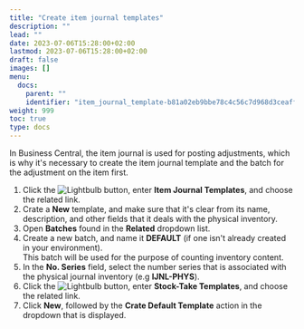 ```yaml
---
title: "Create item journal templates"
description: ""
lead: ""
date: 2023-07-06T15:28:00+02:00
lastmod: 2023-07-06T15:28:00+02:00
draft: false
images: []
menu:
  docs:
    parent: ""
    identifier: "item_journal_template-b81a02eb9bbe78c4c56c7d968d3ceaff"
weight: 999
toc: true
type: docs
---
```


In Business Central, the item journal is used for posting adjustments, which is why it's necessary to create the item journal template and the batch for the adjustment on the item first. 

1. Click the ![Lightbulb](Lightbulb_icon.PNG) button, enter **Item Journal Templates**, and choose the related link.
2. Crate a **New** template, and make sure that it's clear from its name, description, and other fields that it deals with the physical inventory.
3. Open **Batches** found in the **Related** dropdown list. 
4. Create a new batch, and name it **DEFAULT** (if one isn't already created in your environment).        
   This batch will be used for the purpose of counting inventory content. 
5. In the **No. Series** field, select the number series that is associated with the physical journal inventory (e.g **IJNL-PHYS**).
6. Click the ![Lightbulb](Lightbulb_icon.PNG) button, enter **Stock-Take Templates**, and choose the related link.
7. Click **New**, followed by the **Crate Default Template** action in the dropdown that is displayed.